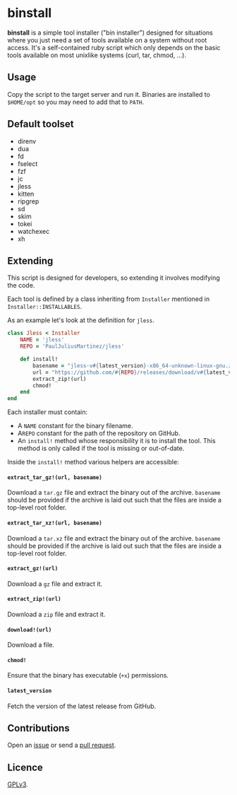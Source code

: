 # binstall

**binstall** is a simple tool installer ("bin installer") designed for situations where you just need a set of tools available on a system without root access. It's a self-contained ruby script which only depends on the basic tools available on most unixlike systems (curl, tar, chmod, ...).

## Usage

Copy the script to the target server and run it. Binaries are installed to `$HOME/opt` so you may need to add that to `PATH`.

## Default toolset

- direnv
- dua
- fd
- fselect
- fzf
- jc
- jless
- kitten
- ripgrep
- sd
- skim
- tokei
- watchexec
- xh

## Extending

This script is designed for developers, so extending it involves modifying the code.

Each tool is defined by a class inheriting from `Installer` mentioned in `Installer::INSTALLABLES`.

As an example let's look at the definition for `jless`.

```ruby
class Jless < Installer
    NAME = 'jless'
    REPO = 'PaulJuliusMartinez/jless'

    def install!
        basename = "jless-v#{latest_version}-x86_64-unknown-linux-gnu.zip"
        url = "https://github.com/#{REPO}/releases/download/v#{latest_version}/#{basename}"
        extract_zip!(url)
        chmod!
    end
end
```

Each installer must contain:

- A `NAME` constant for the binary filename.
- A`REPO` constant for the path of the repository on GitHub.
- An `install!` method whose responsibility it is to install the tool. This method is only called if the tool is missing or out-of-date.

Inside the `install!` method various helpers are accessible:

#### `extract_tar_gz!(url, basename)`

Download a `tar.gz` file and extract the binary out of the archive. `basename` should be provided if the archive is laid out such that the files are inside a top-level root folder.

#### `extract_tar_xz!(url, basename)`

Download a `tar.xz` file and extract the binary out of the archive. `basename` should be provided if the archive is laid out such that the files are inside a top-level root folder.

#### `extract_gz!(url)`

Download a `gz` file and extract it.

#### `extract_zip!(url)`

Download a `zip` file and extract it.

#### `download!(url)`

Download a file.

#### `chmod!`

Ensure that the binary has executable (`+x`) permissions.

#### `latest_version`

Fetch the version of the latest release from GitHub.

## Contributions

Open an [issue](https://github.com/crdx/binstall/issues) or send a [pull request](https://github.com/crdx/binstall/pulls).

## Licence

[GPLv3](LICENCE).
